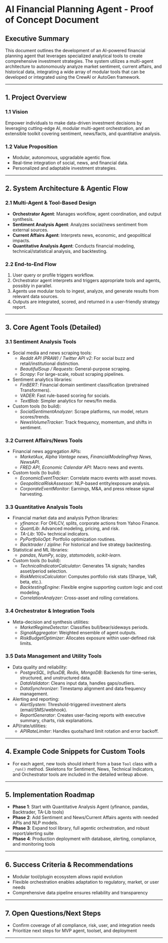 # AI Financial Planning Agent - Proof of Concept Document

## Executive Summary

This document outlines the development of an AI-powered financial planning agent that leverages specialized analytical tools to create comprehensive investment strategies. The system utilizes a multi-agent architecture to autonomously analyze market sentiment, current affairs, and historical data, integrating a wide array of modular tools that can be developed or integrated using the CrewAI or AutoGen framework.

---

## 1. Project Overview

### 1.1 Vision
Empower individuals to make data-driven investment decisions by leveraging cutting-edge AI, modular multi-agent orchestration, and an extensible toolkit covering sentiment, news/facts, and quantitative analysis.

### 1.2 Value Proposition
- Modular, autonomous, upgradable agentic flow.
- Real-time integration of social, news, and financial data.
- Personalized and adaptable investment strategies.

---

## 2. System Architecture & Agentic Flow

### 2.1 Multi-Agent & Tool-Based Design
- **Orchestrator Agent**: Manages workflow, agent coordination, and output synthesis.
- **Sentiment Analysis Agent**: Analyzes social/news sentiment from external sources.
- **Current Affairs Agent**: Interprets news, economic, and geopolitical impacts.
- **Quantitative Analysis Agent**: Conducts financial modeling, technical/statistical analysis, and backtesting.

### 2.2 End-to-End Flow
1. User query or profile triggers workflow.
2. Orchestrator agent interprets and triggers appropriate tools and agents, possibly in parallel.
3. Agents use modular tools to ingest, analyze, and generate results from relevant data sources.
4. Outputs are integrated, scored, and returned in a user-friendly strategy report.

---

## 3. Core Agent Tools (Detailed)

### 3.1 Sentiment Analysis Tools
- Social media and news scraping tools:
  - *Reddit API (PRAW) / Twitter API v2*: For social buzz and retail/institutional distinction.
  - *BeautifulSoup / Requests*: General-purpose scraping.
  - *Scrapy*: For large-scale, robust scraping pipelines.
- Sentiment analytics libraries:
  - *FinBERT*: Financial domain sentiment classification (pretrained Transformers).
  - *VADER*: Fast rule-based scoring for socials.
  - *TextBlob*: Simpler analytics for news/fin media.
- Custom tools (to build):
  - *SocialSentimentAnalyzer*: Scrape platforms, run model, return scores/trends.
  - *NewsVolumeTracker*: Track frequency, momentum, and shifts in sentiment.

### 3.2 Current Affairs/News Tools
- Financial news aggregation APIs:
  - *MarketAux, Alpha Vantage news, FinancialModelingPrep News, NewsAPI*.
  - *FRED API*, *Economic Calendar API*: Macro news and events.
- Custom tools (to build):
  - *EconomicEventTracker*: Correlate macro events with asset moves.
  - *GeopoliticalRiskAssessor*: NLP-based entity/exposure analysis.
  - *CorporateEventMonitor*: Earnings, M&A, and press release signal harvesting.

### 3.3 Quantitative Analysis Tools
- Financial market data and analysis Python libraries:
  - *yfinance*: For OHLCV, splits, corporate actions from Yahoo Finance.
  - *QuantLib*: Advanced modeling, pricing, and risk.
  - *TA-Lib*: 100+ technical indicators.
  - *PyPortfolioOpt*: Portfolio optimization routines.
  - *Backtrader* / *zipline*: For historical and live strategy backtesting.
- Statistical and ML libraries:
  - *pandas*, *NumPy*, *scipy*, *statsmodels*, *scikit-learn*.
- Custom tools (to build):
  - *TechnicalIndicatorCalculator*: Generates TA signals; handles asset/period selection.
  - *RiskMetricsCalculator*: Computes portfolio risk stats (Sharpe, VaR, beta, etc.).
  - *BacktestingEngine*: Flexible engine supporting custom logic and cost modeling.
  - *CorrelationAnalyzer*: Cross-asset and rolling correlations.

### 3.4 Orchestrator & Integration Tools
- Meta-decision and synthesis utilities:
  - *MarketRegimeDetector*: Classifies bull/bear/sideways periods.
  - *SignalAggregator*: Weighted ensemble of agent outputs.
  - *RiskBudgetOptimizer*: Allocates exposure within user-defined risk limits.

### 3.5 Data Management and Utility Tools
- Data quality and reliability:
  - *PostgreSQL, InfluxDB, Redis, MongoDB*: Backends for time-series, structured, and unstructured data.
  - *DataValidator*: Cleans input data, handles gaps/outliers.
  - *DataSynchronizer*: Timestamp alignment and data frequency management.
- Alerting and reporting:
  - *AlertSystem*: Threshold-triggered investment alerts (email/SMS/webhook).
  - *ReportGenerator*: Creates user-facing reports with executive summary, charts, risk explanations.
- API/rate/utilities:
  - *APIRateLimiter*: Handles quota/hard limit rotation and error backoff.

---

## 4. Example Code Snippets for Custom Tools
- For each agent, new tools should inherit from a base `Tool` class with a `_run()` method. Skeletons for Sentiment, News, Technical Indicators, and Orchestrator tools are included in the detailed writeup above.

---

## 5. Implementation Roadmap
- **Phase 1**: Start with Quantitative Analysis Agent (yfinance, pandas, Backtrader, TA-Lib tools)
- **Phase 2**: Add Sentiment and News/Current Affairs agents with needed APIs and NLP models.
- **Phase 3**: Expand tool library, full agentic orchestration, and robust report/alerting suite
- **Phase 4**: Production deployment with database, alerting, compliance, and monitoring tools

---

## 6. Success Criteria & Recommendations
- Modular tool/plugin ecosystem allows rapid evolution
- Flexible orchestration enables adaptation to regulatory, market, or user needs
- Comprehensive data pipeline ensures reliability and transparency

---

## 7. Open Questions/Next Steps
- Confirm coverage of all compliance, risk, user, and integration needs
- Prioritize next steps for MVP agent, toolset, and deployment

---